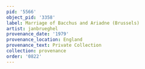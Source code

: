 ```yaml
---
pid: '5566'
object_pid: '3358'
label: Marriage of Bacchus and Ariadne (Brussels)
artist: janbrueghel
provenance_date: '1979'
provenance_location: England
provenance_text: Private Collection
collection: provenance
order: '0822'
---
```

